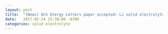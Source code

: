 ```yaml
---
layout: post
title:  "[News] ACS Energy Letters paper accepted: Li solid electrolyte/electrode interface"
date:   2017-05-24 15:30:00 -0700
categories: solid electrolyte
---
```



